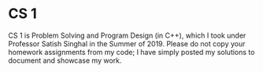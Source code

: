# CS 1
CS 1 is Problem Solving and Program Design (in C++), which I took under Professor Satish Singhal in the Summer of 2019. Please do not copy your homework assignments from my code; I have simply posted my solutions to document and showcase my work.
